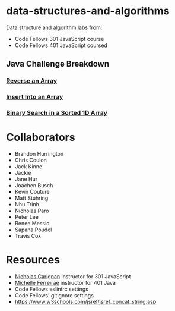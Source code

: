 # data-structures-and-algorithms

Data structure and algorithm labs from: 

* Code Fellows 301 JavaScript course
* Code Fellows 401 JavaScript coursed

## Java Challenge Breakdown
### [Reverse an Array](/moreREADME/arrayReverse.md)
### [Insert Into an Array](/moreREADME/arrayShift.md)
### [Binary Search in a Sorted 1D Array](/moreREADME/binarySearch.md)

# Collaborators
<!-- list everyone I pair program with and ask questions of -->
* Brandon Hurrington
* Chris Coulon
* Jack Kinne
* Jackie 
* Jane Hur
* Joachen Busch
* Kevin Couture
* Matt Stuhring
* Nhu Trinh
* Nicholas Paro
* Peter Lee
* Renee Messic
* Sapana Poudel
* Travis Cox

# Resources
<!-- list websites referenced, tutorials, etc -->
* [Nicholas Carignan]() instructor for 301 JavaScript
* [Michelle Ferreirae]() instructor for 401 Java
* Code Fellows eslintrc settings
* Code Fellows' gitignore settings
* https://www.w3schools.com/jsref/jsref_concat_string.asp
